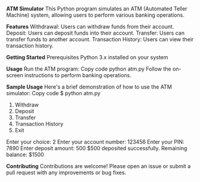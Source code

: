 **ATM Simulator**
This Python program simulates an ATM (Automated Teller Machine) system, allowing users to perform various banking operations.

**Features**
Withdrawal: Users can withdraw funds from their account.
Deposit: Users can deposit funds into their account.
Transfer: Users can transfer funds to another account.
Transaction History: Users can view their transaction history.

**Getting Started**
Prerequisites
Python 3.x installed on your system

**Usage**
Run the ATM program:
Copy code
python atm.py
Follow the on-screen instructions to perform banking operations.

**Sample Usage**
Here's a brief demonstration of how to use the ATM simulator:
Copy code
$ python atm.py
1. Withdraw
2. Deposit
3. Transfer
4. Transaction History
5. Exit
   
Enter your choice: 2
Enter your account number: 123456
Enter your PIN: 7890
Enter deposit amount: 500
$500 deposited successfully.
Remaining balance: $1500

**Contributing**
Contributions are welcome! Please open an issue or submit a pull request with any improvements or bug fixes.

